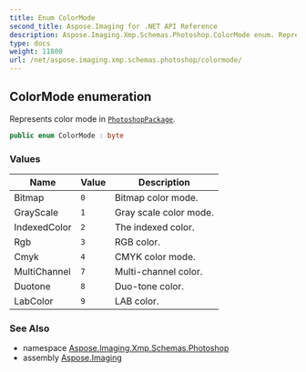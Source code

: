 ```yaml
---
title: Enum ColorMode
second_title: Aspose.Imaging for .NET API Reference
description: Aspose.Imaging.Xmp.Schemas.Photoshop.ColorMode enum. Represents color mode in PhotoshopPackage
type: docs
weight: 11800
url: /net/aspose.imaging.xmp.schemas.photoshop/colormode/
---
```

## ColorMode enumeration

Represents color mode in [`PhotoshopPackage`](../photoshoppackage/).

```csharp
public enum ColorMode : byte
```

### Values

| Name | Value | Description |
| --- | --- | --- |
| Bitmap | `0` | Bitmap color mode. |
| GrayScale | `1` | Gray scale color mode. |
| IndexedColor | `2` | The indexed color. |
| Rgb | `3` | RGB color. |
| Cmyk | `4` | CMYK color mode. |
| MultiChannel | `7` | Multi-channel color. |
| Duotone | `8` | Duo-tone color. |
| LabColor | `9` | LAB color. |

### See Also

* namespace [Aspose.Imaging.Xmp.Schemas.Photoshop](../../aspose.imaging.xmp.schemas.photoshop/)
* assembly [Aspose.Imaging](../../)


